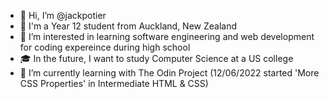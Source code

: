 - 👋 Hi, I’m @jackpotier
- 📍 I'm a Year 12 student from Auckland, New Zealand
- 👀 I’m interested in learning software engineering and web development for coding expereince during high school
- 🎓 In the future, I want to study Computer Science at a US college
- 📖 I’m currently learning with The Odin Project (12/06/2022 started 'More CSS Properties' in Intermediate HTML & CSS)

<!---
jackpotier/jackpotier is a ✨ special ✨ repository because its `README.md` (this file) appears on your GitHub profile.
You can click the Preview link to take a look at your changes.
--->
